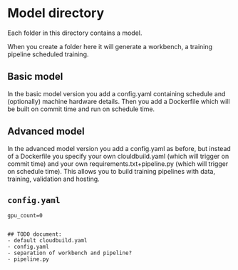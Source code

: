 # Model directory

Each folder in this directory contains a model.

When you create a folder here it will generate a workbench, a training pipeline scheduled training.

## Basic model

In the basic model version you add a config.yaml containing schedule and (optionally) machine hardware details. Then you add a Dockerfile which will be built on commit time and run on schedule time.

## Advanced model

In the advanced model version you add a config.yaml as before, but instead of a Dockerfile you specify your own clouldbuild.yaml (which will trigger on commit time) and your own requirements.txt+pipeline.py (which will trigger on schedule time). This allows you to build training pipelines with data, training, validation and hosting.

## `config.yaml`

```
gpu_count=0


## TODO document:
- default cloudbuild.yaml
- config.yaml
- separation of workbench and pipeline?
- pipeline.py

